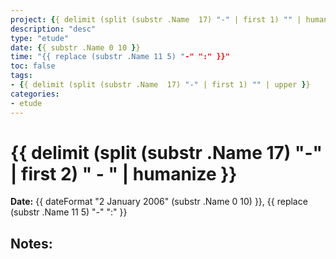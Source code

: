 ```yaml
---
project: {{ delimit (split (substr .Name  17) "-" | first 1) "" | humanize   }}
description: "desc"
type: "etude"
date: {{ substr .Name 0 10 }}
time: "{{ replace (substr .Name 11 5) "-" ":" }}"
toc: false
tags:
- {{ delimit (split (substr .Name  17) "-" | first 1) "" | upper }}
categories:
- etude
---
```

# {{ delimit (split (substr .Name  17) "-" | first 2) " - " | humanize   }}

**Date:** {{ dateFormat "2 January 2006" (substr .Name 0 10) }}, {{ replace (substr .Name 11 5) "-" ":" }}

## Notes:




